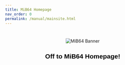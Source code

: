 ```yaml
---
title: MiB64 Homepage
nav_order: 0
permalink: /manual/mainsite.html
---
```


<p align="center">
  <img src="/manual/asset/images/mib64_banner.png" alt="MiB64 Banner" style="max-width:80%; margin-top:2em;" />
</p>

<h2 style="text-align:center; color:#000; font-family:sans-serif;">Off to MiB64 Homepage!</h2>

<!-- ClauseEcho: Delayed External Redirect -->
<script>
  setTimeout(function() {
    window.location.href = "https://www.mib64.net/";
  }, 400); // 400ms delay to allow image to load
</script>
